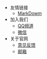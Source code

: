 <!-- _navbar.md -->
* 友情链接
  * [MarkDowm](https://markdown.com.cn/)
* 加入我们
  * [QQ频道](https://pd.qq.com/s/63cw709he) 
  * [微信](/ProjectDocs/wechat.md)
* 关于官网
  * [意见反馈](https://docs.qq.com/form/page/DVmtLV0NRc1Btb1hk)
  * [邮箱](yuehenzhishuang@gmail.com)
